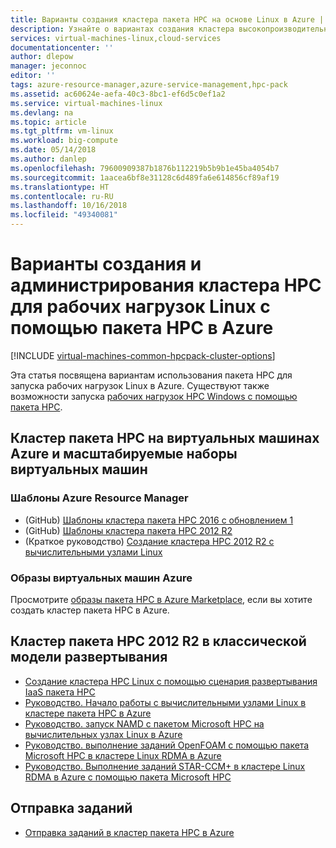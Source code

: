 ```yaml
---
title: Варианты создания кластера пакета HPC на основе Linux в Azure | Документация Майкрософт
description: Узнайте о вариантах создания кластера высокопроизводительных вычислительных систем (HPC) на основе Linux и управления им в облаке Azure с помощью пакета Microsoft HPC.
services: virtual-machines-linux,cloud-services
documentationcenter: ''
author: dlepow
manager: jeconnoc
editor: ''
tags: azure-resource-manager,azure-service-management,hpc-pack
ms.assetid: ac60624e-aefa-40c3-8bc1-ef6d5c0ef1a2
ms.service: virtual-machines-linux
ms.devlang: na
ms.topic: article
ms.tgt_pltfrm: vm-linux
ms.workload: big-compute
ms.date: 05/14/2018
ms.author: danlep
ms.openlocfilehash: 79600909387b1876b112219b5b9b1e45ba4054b7
ms.sourcegitcommit: 1aacea6bf8e31128c6d489fa6e614856cf89af19
ms.translationtype: HT
ms.contentlocale: ru-RU
ms.lasthandoff: 10/16/2018
ms.locfileid: "49340081"
---
```

# <a name="options-with-hpc-pack-to-create-and-manage-a-cluster-for-linux-hpc-workloads-in-azure"></a>Варианты создания и администрирования кластера HPC для рабочих нагрузок Linux с помощью пакета HPC в Azure
[!INCLUDE [virtual-machines-common-hpcpack-cluster-options](../../../includes/virtual-machines-common-hpcpack-cluster-options.md)]

Эта статья посвящена вариантам использования пакета HPC для запуска рабочих нагрузок Linux в Azure. Существуют также возможности запуска [рабочих нагрузок HPC Windows с помощью пакета HPC](../windows/hpcpack-cluster-options.md?toc=%2fazure%2fvirtual-machines%2fwindows%2ftoc.json).

## <a name="hpc-pack-cluster-in-azure-vms-and-vm-scale-sets"></a>Кластер пакета HPC на виртуальных машинах Azure и масштабируемые наборы виртуальных машин
### <a name="azure-resource-manager-templates"></a>Шаблоны Azure Resource Manager
* (GitHub) [Шаблоны кластера пакета HPC 2016 с обновлением 1](https://github.com/MsHpcPack/HPCPack2016)
* (GitHub) [Шаблоны кластера пакета HPC 2012 R2](https://github.com/MsHpcPack/HPCPack2012R2)
* (Краткое руководство) [Создание кластера HPC 2012 R2 с вычислительными узлами Linux](https://github.com/Azure/azure-quickstart-templates/tree/master/create-hpc-cluster-linux-cn)

### <a name="azure-vm-images"></a>Образы виртуальных машин Azure
Просмотрите [образы пакета HPC в Azure Marketplace](https://azuremarketplace.microsoft.com/en-us/marketplace/apps?page=1&search=%22HPC%20%20Pack%22), если вы хотите создать кластер пакета HPC в Azure.

## <a name="hpc-pack-2012-r2-cluster-in-classic-deployment-model"></a>Кластер пакета HPC 2012 R2 в классической модели развертывания
* [Создание кластера HPC Linux с помощью сценария развертывания IaaS пакета HPC](../windows/classic/hpcpack-cluster-powershell-script.md?toc=%2fazure%2fvirtual-machines%2flinux%2fclassic%2ftoc.json)
* [Руководство. Начало работы с вычислительными узлами Linux в кластере пакета HPC в Azure](classic/hpcpack-cluster.md?toc=%2fazure%2fvirtual-machines%2flinux%2fclassic%2ftoc.json)
* [Руководство. запуск NAMD с пакетом Microsoft HPC на вычислительных узлах Linux в Azure](classic/hpcpack-cluster-namd.md?toc=%2fazure%2fvirtual-machines%2flinux%2fclassic%2ftoc.json)
* [Руководство. выполнение заданий OpenFOAM с помощью пакета Microsoft HPC в кластере Linux RDMA в Azure](classic/hpcpack-cluster-openfoam.md?toc=%2fazure%2fvirtual-machines%2flinux%2fclassic%2ftoc.json)
* [Руководство. Выполнение заданий STAR-CCM+ в кластере Linux RDMA в Azure с помощью пакета Microsoft HPC](classic/hpcpack-cluster-starccm.md?toc=%2fazure%2fvirtual-machines%2flinux%2fclassic%2ftoc.json)

## <a name="job-submisssion"></a>Отправка заданий
* [Отправка заданий в кластер пакета HPC в Azure](../windows/hpcpack-cluster-submit-jobs.md?toc=%2fazure%2fvirtual-machines%2fwindows%2ftoc.json)




